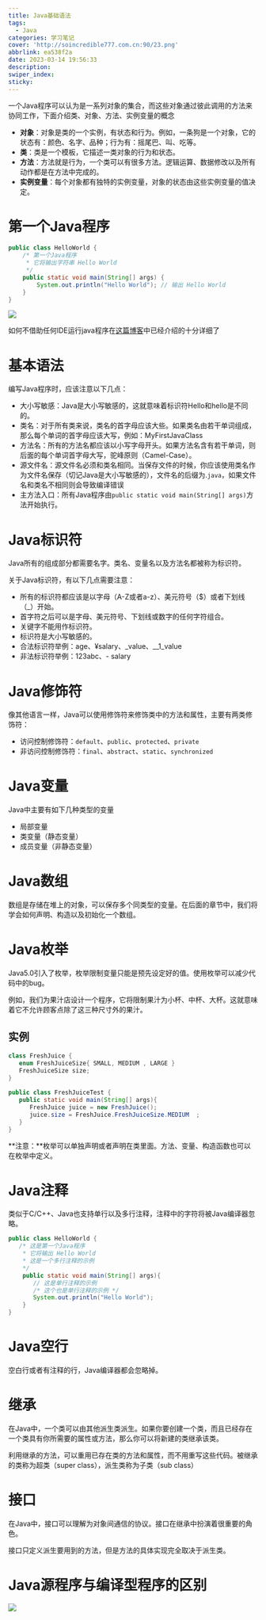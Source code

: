 ```yaml
---
title: Java基础语法
tags:
  - Java
categories: 学习笔记
cover: 'http://soincredible777.com.cn:90/23.png'
abbrlink: ea538f2a
date: 2023-03-14 19:56:33
description:
swiper_index:
sticky:
---
```


一个Java程序可以认为是一系列对象的集合，而这些对象通过彼此调用的方法来协同工作，下面介绍类、对象、方法、实例变量的概念

- **对象**：对象是类的一个实例，有状态和行为。例如，一条狗是一个对象，它的状态有：颜色、名字、品种；行为有：摇尾巴、叫、吃等。
- **类**：类是一个模板，它描述一类对象的行为和状态。
- **方法**：方法就是行为，一个类可以有很多方法。逻辑运算、数据修改以及所有动作都是在方法中完成的。
- **实例变量**：每个对象都有独特的实例变量，对象的状态由这些实例变量的值决定。

# 第一个Java程序

```java
public class HelloWorld {
    /* 第一个Java程序
     * 它将输出字符串 Hello World
     */
    public static void main(String[] args) {
        System.out.println("Hello World"); // 输出 Hello World
    }
}
```

![](https://www.runoob.com/wp-content/uploads/2013/12/662E827A-FA32-4464-B0BD-40087F429E98.jpg)

如何不借助任何IDE运行java程序在[这篇博客](http://soincredible777.com.cn/posts/f57878ea/)中已经介绍的十分详细了

# 基本语法

编写Java程序时，应该注意以下几点：

- 大小写敏感：Java是大小写敏感的，这就意味着标识符Hello和hello是不同的。
- 类名：对于所有类来说，类名的首字母应该大些。如果类名由若干单词组成，那么每个单词的首字母应该大写，例如：MyFirstJavaClass
- 方法名：所有的方法名都应该以小写字母开头。如果方法名含有若干单词，则后面的每个单词首字母大写，驼峰原则（Camel-Case）。
- 源文件名：源文件名必须和类名相同。当保存文件的时候，你应该使用类名作为文件名保存（切记Java是大小写敏感的），文件名的后缀为.`java`，如果文件名和类名不相同则会导致编译错误
- 主方法入口：所有Java程序由`public static void main(String[] args)`方法开始执行。

# Java标识符

Java所有的组成部分都需要名字。类名、变量名以及方法名都被称为标识符。

关于Java标识符，有以下几点需要注意：

- 所有的标识符都应该是以字母（A-Z或者a-z）、美元符号（$）或者下划线（_）开始。
- 首字符之后可以是字母、美元符号、下划线或数字的任何字符组合。
- 关键字不能用作标识符。
- 标识符是大小写敏感的。
- 合法标识符举例：age、¥salary、_value、__1_value
- 非法标识符举例：123abc、- salary

# Java修饰符

像其他语言一样，Java可以使用修饰符来修饰类中的方法和属性，主要有两类修饰符：

- 访问控制修饰符：`default`、`public`、`protected`、`private`
- 非访问控制修饰符：`final`、`abstract`、`static`、`synchronized`

# Java变量

Java中主要有如下几种类型的变量

- 局部变量
- 类变量（静态变量）
- 成员变量（非静态变量）

# Java数组

数组是存储在堆上的对象，可以保存多个同类型的变量。在后面的章节中，我们将学会如何声明、构造以及初始化一个数组。

# Java枚举

Java5.0引入了枚举，枚举限制变量只能是预先设定好的值。使用枚举可以减少代码中的bug。

例如，我们为果汁店设计一个程序，它将限制果汁为小杯、中杯、大杯。这就意味着它不允许顾客点除了这三种尺寸外的果汁。

## 实例

```java
class FreshJuice {
   enum FreshJuiceSize{ SMALL, MEDIUM , LARGE }
   FreshJuiceSize size;
}
 
public class FreshJuiceTest {
   public static void main(String[] args){
      FreshJuice juice = new FreshJuice();
      juice.size = FreshJuice.FreshJuiceSize.MEDIUM  ;
   }
}
```

**注意：**枚举可以单独声明或者声明在类里面。方法、变量、构造函数也可以在枚举中定义。






# Java注释

类似于C/C++、Java也支持单行以及多行注释，注释中的字符将被Java编译器忽略。

```java
public class HelloWorld {
   /* 这是第一个Java程序
    * 它将输出 Hello World
    * 这是一个多行注释的示例
    */
    public static void main(String[] args){
       // 这是单行注释的示例
       /* 这个也是单行注释的示例 */
       System.out.println("Hello World"); 
    }
}
```

# Java空行

空白行或者有注释的行，Java编译器都会忽略掉。

# 继承

在Java中，一个类可以由其他派生类派生。如果你要创建一个类，而且已经存在一个类具有你所需要的属性或方法，那么你可以将新建的类继承该类。

利用继承的方法，可以重用已存在类的方法和属性，而不用重写这些代码。被继承的类称为超类（super class），派生类称为子类（sub class）

# 接口

在Java中，接口可以理解为对象间通信的协议。接口在继承中扮演着很重要的角色。

接口只定义派生要用到的方法，但是方法的具体实现完全取决于派生类。

# Java源程序与编译型程序的区别

![](https://www.runoob.com/wp-content/uploads/2013/12/ZSSDMld.png)
